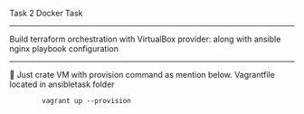 Task 2                                       Docker Task
**************************************************************

Build terraform orchestration with VirtualBox provider:  along with ansible nginx playbook configuration 
*********************************************************************************************************

	Just crate VM with provision command as mention below. Vagrantfile located in ansibletask folder 


			vagrant up --provision
